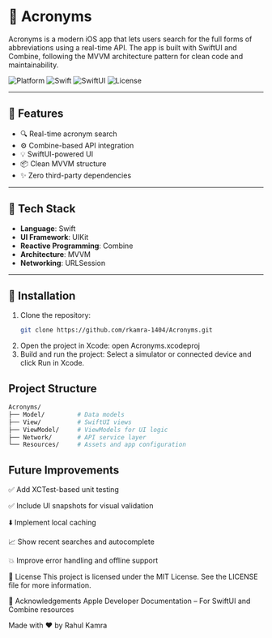 # 📘 Acronyms

Acronyms is a modern iOS app that lets users search for the full forms of abbreviations using a real-time API. The app is built with SwiftUI and Combine, following the MVVM architecture pattern for clean code and maintainability.

![Platform](https://img.shields.io/badge/platform-iOS-lightgrey) ![Swift](https://img.shields.io/badge/Swift-5.0-orange) ![SwiftUI](https://img.shields.io/badge/SwiftUI-compatible-blue) ![License](https://img.shields.io/badge/license-MIT-green)

---

## 🚀 Features

- 🔍 Real-time acronym search
- ⚙️ Combine-based API integration
- 💡 SwiftUI-powered UI
- 📦 Clean MVVM structure
- ✨ Zero third-party dependencies

---

## 🧰 Tech Stack

- **Language**: Swift
- **UI Framework**: UIKit
- **Reactive Programming**: Combine
- **Architecture**: MVVM
- **Networking**: URLSession

---

## 📲 Installation

1. Clone the repository:
   ```bash
   git clone https://github.com/rkamra-1404/Acronyms.git
2. Open the project in Xcode:
     open Acronyms.xcodeproj
3. Build and run the project:
    Select a simulator or connected device and click Run in Xcode.

## Project Structure
 ```bash
Acronyms/
├── Model/         # Data models
├── View/          # SwiftUI views
├── ViewModel/     # ViewModels for UI logic
├── Network/       # API service layer
└── Resources/     # Assets and app configuration
```

## Future Improvements
✅ Add XCTest-based unit testing

✅ Include UI snapshots for visual validation

⬇️ Implement local caching

📈 Show recent searches and autocomplete

💥 Improve error handling and offline support

📜 License
This project is licensed under the MIT License. See the LICENSE file for more information.

🙏 Acknowledgements
Apple Developer Documentation – For SwiftUI and Combine resources

Made with ❤️ by Rahul Kamra

